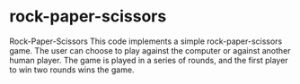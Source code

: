 # rock-paper-scissors

Rock-Paper-Scissors
This code implements a simple rock-paper-scissors game. The user can choose to play against the computer or against another human player. The game is played in a series of rounds, and the first player to win two rounds wins the game.



